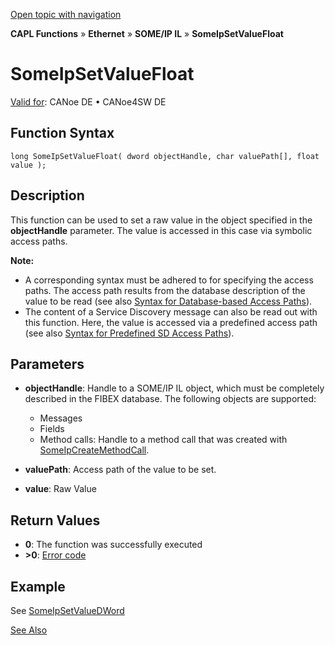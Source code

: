 [Open topic with navigation](../../../../../../CANoeDEFamily.htm#Topics/CAPLFunctions/IP/SOMEIPIL/Functions/CAPLfunctionSomeIpSetValueFloat.md)

**CAPL Functions** » **Ethernet** » **SOME/IP IL** » **SomeIpSetValueFloat**

# SomeIpSetValueFloat

[Valid for](../../../../Shared/FeatureAvailability.md): CANoe DE • CANoe4SW DE

## Function Syntax

```plaintext
long SomeIpSetValueFloat( dword objectHandle, char valuePath[], float value );
```

## Description

This function can be used to set a raw value in the object specified in the **objectHandle** parameter. The value is accessed in this case via symbolic access paths.

**Note:**

- A corresponding syntax must be adhered to for specifying the access paths. The access path results from the database description of the value to be read (see also [Syntax for Database-based Access Paths](CAPLfunctionSomeIpSyntaxDatabaseAccessPath.md)).
- The content of a Service Discovery message can also be read out with this function. Here, the value is accessed via a predefined access path (see also [Syntax for Predefined SD Access Paths](CAPLfunctionSomeIpSyntaxPredefinedSDAccessPath.md)).

## Parameters

- **objectHandle**: Handle to a SOME/IP IL object, which must be completely described in the FIBEX database. The following objects are supported:
  - Messages
  - Fields
  - Method calls: Handle to a method call that was created with [SomeIpCreateMethodCall](CAPLfunctionSomeIpCreateMethodCall.md).

- **valuePath**: Access path of the value to be set.

- **value**: Raw Value

## Return Values

- **0**: The function was successfully executed
- **>0**: [Error code](../../CAPLfunctionsSOMEIPILErrorCodes.md)

## Example

See [SomeIpSetValueDWord](CAPLfunctionSomeIpSetValueDWord.md)

[See Also](javascript:void(0);)
